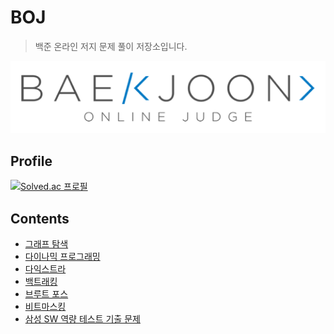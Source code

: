 # BOJ
> 백준 온라인 저지 문제 풀이 저장소입니다.


![background](logo@2x.png)

## Profile
[![Solved.ac 프로필](http://mazassumnida.wtf/api/v2/generate_badge?boj=odong2)](https://solved.ac/odong2)

## Contents
* [그래프 탐색](https://github.com/maetdori/BOJ/tree/main/src/%EA%B7%B8%EB%9E%98%ED%94%84%20%ED%83%90%EC%83%89)
* [다이나믹 프로그래밍](https://github.com/maetdori/BOJ/tree/main/src/%EB%8B%A4%EC%9D%B4%EB%82%98%EB%AF%B9%20%ED%94%84%EB%A1%9C%EA%B7%B8%EB%9E%98%EB%B0%8D)
* [다익스트라](https://github.com/maetdori/BOJ/tree/main/src/%EB%8B%A4%EC%9D%B5%EC%8A%A4%ED%8A%B8%EB%9D%BC)
* [백트래킹](https://github.com/maetdori/BOJ/tree/main/src/%EB%B0%B1%ED%8A%B8%EB%9E%98%ED%82%B9) 
* [브루트 포스](https://github.com/maetdori/BOJ/tree/main/src/%EB%B8%8C%EB%A3%A8%ED%8A%B8%ED%8F%AC%EC%8A%A4)
* [비트마스킹](https://github.com/maetdori/BOJ/tree/main/src/%EB%B9%84%ED%8A%B8%EB%A7%88%EC%8A%A4%ED%82%B9)
* [삼성 SW 역량 테스트 기출 문제](https://github.com/maetdori/BOJ/tree/main/src/%EC%82%BC%EC%84%B1%20SW%20%EC%97%AD%EB%9F%89%20%ED%85%8C%EC%8A%A4%ED%8A%B8%20%EA%B8%B0%EC%B6%9C%20%EB%AC%B8%EC%A0%9C)
